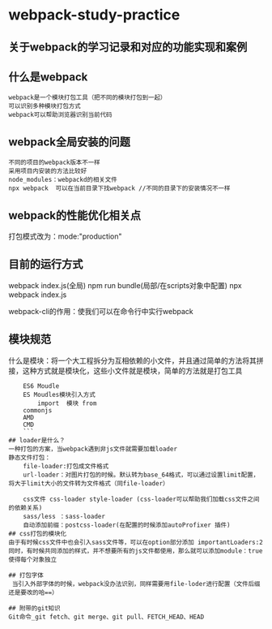 # webpack-study-practice
## 关于webpack的学习记录和对应的功能实现和案例
## 什么是webpack
	webpack是一个模块打包工具（把不同的模块打包到一起）
	可以识别多种模块打包方式
	webpack可以帮助浏览器识别当前代码
## webpack全局安装的问题
	不同的项目的webpack版本不一样
	采用项目内安装的方法比较好
	node_modules：webpackd的相关文件
	npx webpack  可以在当前目录下找webpack //不同的目录下的安装情况不一样 
## webpack的性能优化相关点
打包模式改为：mode:"production"
## 目前的运行方式
 webpack index.js(全局)
 npm run bundle(局部/在scripts对象中配置)
 npx webpack index.js
 
 webpack-cli的作用：使我们可以在命令行中实行webpack
 
## 模块规范
什么是模块：将一个大工程拆分为互相依赖的小文件，并且通过简单的方法将其拼接，这种方式就是模块化，这些小文件就是模块，简单的方法就是打包工具
```
	ES6 Moudle
	ES Moudles模块引入方式
		import  模块 from 	
	commonjs
	AMD
	CMD
	```
## loader是什么？
一种打包的方案，当webpack遇到非js文件就需要加载loader
静态文件打包：
	file-loader:打包成文件格式
	url-loader：对图片打包的时候。默认转为base_64格式，可以通过设置limit配置，将大于limit大小的文件转为文件格式（同file-loader）

	css文件 css-loader style-loader (css-loader可以帮助我们加载css文件之间的依赖关系)
	sass/less ：sass-loader
	自动添加前缀：postcss-loader(在配置的时候添加autoProfixer 插件)
## css打包的模块化
由于有时候css文件中也会引入sass文件等，可以在option部分添加 importantLoaders:2
同时，有时候共同添加的样式，并不想要所有的js文件都使用，那么就可以添加module：true 使得每个对象独立

## 打包字体
 当引入外部字体的时候，webpack没办法识别，同样需要用file-loder进行配置（文件后缀还是要改的哈==）

## 附带的git知识
Git命令_git fetch、git merge、git pull、FETCH_HEAD、HEAD